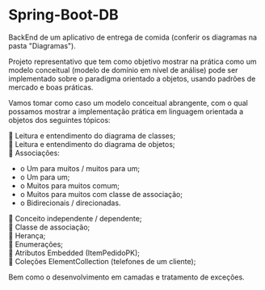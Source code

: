 # Spring-Boot-DB<br />

BackEnd de um aplicativo de entrega de comida (conferir os diagramas na pasta "Diagramas").<br />

Projeto representativo que tem como objetivo mostrar na prática como um modelo conceitual (modelo de 
domínio em nível de análise) pode ser implementado sobre o paradigma orientado a objetos, usando padrões de 
mercado e boas práticas. <br />

Vamos tomar como caso um modelo conceitual abrangente, com o qual possamos mostrar a implementação prática 
em linguagem orientada a objetos dos seguintes tópicos: <br />

 Leitura e entendimento do diagrama de classes;<br />
 Leitura e entendimento do diagrama de objetos;<br />
 Associações:
  <ul><li>o Um para muitos / muitos para um;</li>
  <li>o Um para um;</li>
  <li>o Muitos para muitos comum;</li>
  <li>o Muitos para muitos com classe de associação;</li>
  <li>o Bidirecionais / direcionadas.</li></ul>
 Conceito independente / dependente;<br />
 Classe de associação;<br />
 Herança;<br />
 Enumerações; <br />
 Atributos Embedded (ItemPedidoPK); <br />
 Coleções ElementCollection (telefones de um cliente); <br />


Bem como o desenvolvimento em camadas e tratamento de exceções.
